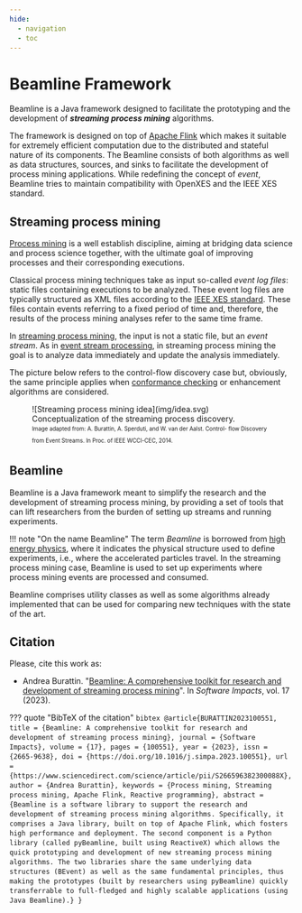 ```yaml
---
hide:
  - navigation
  - toc
---
```


# Beamline Framework

Beamline is a Java framework designed to facilitate the prototyping and the development of ***streaming process mining*** algorithms.

The framework is designed on top of [Apache Flink](https://flink.apache.org/) which makes it suitable for extremely efficient computation due to the distributed and stateful nature of its components. The Beamline consists of both algorithms as well as data structures, sources, and sinks to facilitate the development of process mining applications. While redefining the concept of *event*, Beamline tries to maintain compatibility with OpenXES and the IEEE XES standard.



## Streaming process mining

[Process mining](https://en.wikipedia.org/wiki/Process_mining) is a well establish discipline, aiming at bridging data science and process science together, with the ultimate goal of improving processes and their corresponding executions.

Classical process mining techniques take as input so-called *event log files*: static files containing executions to be analyzed. These event log files are typically structured as XML files according to the [IEEE XES standard](https://xes-standard.org/). These files contain events referring to a fixed period of time and, therefore, the results of the process mining analyses refer to the same time frame.

In [streaming process mining](https://andrea.burattin.net/publications/2018-encyclopedia), the input is not a static file, but an *event stream*. As in [event stream processing](https://en.wikipedia.org/wiki/Event_stream_processing), in streaming process mining the goal is to analyze data immediately and update the analysis immediately.

The picture below refers to the control-flow discovery case but, obviously, the same principle applies when [conformance checking](https://en.wikipedia.org/wiki/Conformance_checking) or enhancement algorithms are considered.

<figure markdown> 
  ![Streaming process mining idea](img/idea.svg)
  <figcaption>
    Conceptualization of the streaming process discovery.<br>
    <sub><sup>Image adapted from: A. Burattin, A. Sperduti, and W. van der Aalst. Control-
flow Discovery from Event Streams. In Proc. of IEEE WCCI-CEC, 2014.</sup></sub></figcaption>
</figure>



## Beamline

Beamline is a Java framework meant to simplify the research and the development of streaming process mining, by providing a set of tools that can lift researchers from the burden of setting up streams and running experiments.

!!! note "On the name Beamline"
    The term *Beamline* is borrowed from [high energy physics](https://en.wikipedia.org/wiki/Beamline), where it indicates the physical structure used to define experiments, i.e., where the accelerated particles travel. In the streaming process mining case, Beamline is used to set up experiments where process mining events are processed and consumed.

Beamline comprises utility classes as well as some algorithms already implemented that can be used for comparing new techniques with the state of the art.


## Citation

Please, cite this work as:

* Andrea Burattin. "[Beamline: A comprehensive toolkit for research and development of streaming process mining](http://dx.doi.org/10.1016/j.simpa.2023.100551)". In *Software Impacts*, vol. 17 (2023).

??? quote "BibTeX of the citation"
    ```bibtex
    @article{BURATTIN2023100551,
      title = {Beamline: A comprehensive toolkit for research and development of streaming process mining},
      journal = {Software Impacts},
      volume = {17},
      pages = {100551},
      year = {2023},
      issn = {2665-9638},
      doi = {https://doi.org/10.1016/j.simpa.2023.100551},
      url = {https://www.sciencedirect.com/science/article/pii/S266596382300088X},
      author = {Andrea Burattin},
      keywords = {Process mining, Streaming process mining, Apache Flink, Reactive programming},
      abstract = {Beamline is a software library to support the research and development of streaming process mining algorithms. Specifically, it comprises a Java library, built on top of Apache Flink, which fosters high performance and deployment. The second component is a Python library (called pyBeamline, built using ReactiveX) which allows the quick prototyping and development of new streaming process mining algorithms. The two libraries share the same underlying data structures (BEvent) as well as the same fundamental principles, thus making the prototypes (built by researchers using pyBeamline) quickly transferrable to full-fledged and highly scalable applications (using Java Beamline).}
    }
    ```